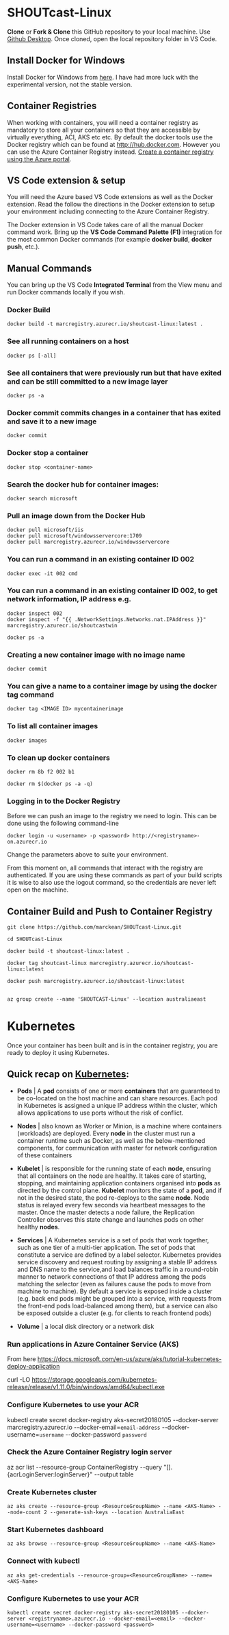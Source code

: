 # SHOUTcast-Linux

**Clone** or **Fork & Clone** this GitHub repository to your local machine. Use [Github Desktop](https://desktop.github.com/). Once cloned, open the local repository folder in VS Code. 

## Install Docker for Windows

Install Docker for Windows from [here](https://docs.docker.com/docker-for-windows/install/). I have had more luck with the experimental version, not the stable version.

## Container Registries

When working with containers, you will need a container registry as mandatory to store all your containers so that they are accessible by virtually everything, ACI, AKS etc etc. By default the docker tools use the Docker registry which can be found at http://hub.docker.com. However you can use the Azure Container Registry instead. [Create a container registry using the Azure portal](https://docs.microsoft.com/en-us/azure/container-registry/container-registry-get-started-portal).

## VS Code extension & setup

You will need the Azure based VS Code extensions as well as the Docker extension. Read the follow the directions in the Docker extension to setup your environment including connecting to the Azure Container Registry. 

The Docker extension in VS Code takes care of all the manual Docker command work. Bring up the **VS Code Command Palette (F1)** integration for the most common Docker commands (for example **docker build**, **docker push**, etc.).

## Manual Commands

You can bring up the VS Code **Integrated Terminal** from the View menu and run Docker commands locally if you wish.

### Docker Build

`docker build -t marcregistry.azurecr.io/shoutcast-linux:latest .`

### See all running containers on a host

`docker ps [-all]`

### See all containers that were previously run but that have exited and can be still committed to a new image layer

`docker ps -a`

### Docker commit commits changes in a container that has exited and save it to a new image

`docker commit`

### Docker stop a container

`docker stop <container-name>`

### Search the docker hub for container images:

`docker search microsoft`

### Pull an image down from the Docker Hub 

```
docker pull microsoft/iis
docker pull microsoft/windowsservercore:1709
docker pull marcregistry.azurecr.io/windowsservercore
```

### You can run a command in an existing container ID 002

`docker exec -it 002 cmd`

### You can run a command in an existing container ID 002, to get network information, IP address e.g.

```
docker inspect 002
docker inspect -f "{{ .NetworkSettings.Networks.nat.IPAddress }}" marcregistry.azurecr.io/shoutcastwin

docker ps -a
```

### Creating a new container image with no image name

 `docker commit`

### You can give a name to a container image by using the docker tag command

`docker tag <IMAGE ID> mycontainerimage`

### To list all container images

`docker images`

### To clean up docker containers

`docker rm 8b f2 002 b1`

`docker rm $(docker ps -a -q)`

### Logging in to the Docker Registry

Before we can push an image to the registry we need to login. This can be done using the following command-line

`docker login -u <username> -p <password> http://<registryname>-on.azurecr.io`

Change the parameters above to suite your environment.

From this moment on, all commands that interact with the registry are authenticated. If you are using these commands as part of your build scripts it is wise to also use the logout command, so the credentials are never left open on the machine.

## Container Build and Push to Container Registry

```
git clone https://github.com/marckean/SHOUTcast-Linux.git

cd SHOUTcast-Linux

docker build -t shoutcast-linux:latest .

docker tag shoutcast-linux marcregistry.azurecr.io/shoutcast-linux:latest

docker push marcregistry.azurecr.io/shoutcast-linux:latest


az group create --name 'SHOUTCAST-Linux' --location australiaeast
```
# Kubernetes

Once your container has been built and is in the container registry, you are ready to deploy it using Kubernetes.

## Quick recap on [Kubernetes](https://en.wikipedia.org/wiki/Kubernetes):

- **Pods** | A **pod** consists of one or more **containers** that are guaranteed to be co-located on the host machine and can share resources. Each pod in Kubernetes is assigned a unique IP address within the cluster, which allows applications to use ports without the risk of conflict.

- **Nodes** | also known as Worker or Minion, is a machine where containers (workloads) are deployed. Every **node** in the cluster must run a container runtime such as Docker, as well as the below-mentioned components, for communication with master for network configuration of these containers

- **Kubelet** | is responsible for the running state of each **node**, ensuring that all containers on the node are healthy. It takes care of starting, stopping, and maintaining application containers organised into **pods** as directed by the control plane. **Kubelet** monitors the state of a **pod**, and if not in the desired state, the pod re-deploys to the same **node**. Node status is relayed every few seconds via heartbeat messages to the master. Once the master detects a node failure, the Replication Controller observes this state change and launches pods on other healthy **nodes**.

- **Services** | A Kubernetes service is a set of pods that work together, such as one tier of a multi-tier application. The set of pods that constitute a service are defined by a label selector. Kubernetes provides service discovery and request routing by assigning a stable IP address and DNS name to the service,and load balances traffic in a round-robin manner to network connections of that IP address among the pods matching the selector (even as failures cause the pods to move from machine to machine). By default a service is exposed inside a cluster (e.g. back end pods might be grouped into a service, with requests from the front-end pods load-balanced among them), but a service can also be exposed outside a cluster (e.g. for clients to reach frontend pods)

- **Volume** | a local disk directory or a network disk

### Run applications in Azure Container Service (AKS)
From here https://docs.microsoft.com/en-us/azure/aks/tutorial-kubernetes-deploy-application

curl -LO https://storage.googleapis.com/kubernetes-release/release/v1.11.0/bin/windows/amd64/kubectl.exe

### Configure Kubernetes to use your ACR 
kubectl create secret docker-registry aks-secret20180105 --docker-server marcregistry.azurecr.io --docker-email=`email-address` --docker-username=`username` --docker-password `password`

### Check the Azure Container Registry login server
az acr list --resource-group ContainerRegistry --query "[].{acrLoginServer:loginServer}" --output table



### Create Kubernetes cluster

`az aks create --resource-group <ResourceGroupName> --name <AKS-Name> --node-count 2 --generate-ssh-keys --location AustraliaEast`

### Start Kubernetes dashboard

`az aks browse --resource-group <ResourceGroupName> --name <AKS-Name>`

### Connect with kubectl

`az aks get-credentials --resource-group=<ResourceGroupName> --name=<AKS-Name>`

### Configure Kubernetes to use your ACR

`kubectl create secret docker-registry aks-secret20180105 --docker-server <registryname>.azurecr.io --docker-email=<email> --docker-username=<username> --docker-password <password>`


